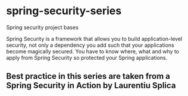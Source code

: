 # spring-security-series
Spring security project bases 

Spring Security is a framework that allows you to build application-level security, not only a dependency you add such that your applications become magically secured. You have to know where, what and why to apply from Spring Security so protected your Spring applications.

## Best practice in this series are taken from a Spring Security in Action by Laurentiu Splica
